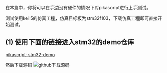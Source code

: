 在本篇中，你将可以在手边没有硬件的情况下对pikascript进行上手测试。

测试使用keil5的仿真工程，仿真目标板为stm32f103，下载仿真工程即可直接开始测试。

## (1) 使用下面的链接进入stm32的demo仓库

[pikascript-stm32-demo](../../pikascript-demo-stm32)

然后下载源码
![github下载源码](../blob/master/doc/MJ8Y8RH0P%40ILH~_E%7DTK5Q57.png)
